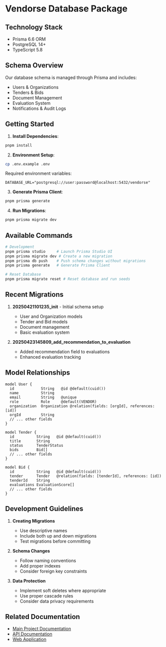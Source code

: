# Vendorse Database Package

## Technology Stack

- Prisma 6.6 ORM
- PostgreSQL 14+
- TypeScript 5.8

## Schema Overview

Our database schema is managed through Prisma and includes:

- Users & Organizations
- Tenders & Bids
- Document Management
- Evaluation System
- Notifications & Audit Logs

## Getting Started

1. **Install Dependencies**:
```bash
pnpm install
```

2. **Environment Setup**:
```bash
cp .env.example .env
```

Required environment variables:
```
DATABASE_URL="postgresql://user:password@localhost:5432/vendorse"
```

3. **Generate Prisma Client**:
```bash
pnpm prisma generate
```

4. **Run Migrations**:
```bash
pnpm prisma migrate dev
```

## Available Commands

```bash
# Development
pnpm prisma studio     # Launch Prisma Studio UI
pnpm prisma migrate dev # Create a new migration
pnpm prisma db push    # Push schema changes without migrations
pnpm prisma generate   # Generate Prisma Client

# Reset Database
pnpm prisma migrate reset # Reset database and run seeds
```

## Recent Migrations

1. **20250421101235_init** - Initial schema setup
   - User and Organization models
   - Tender and Bid models
   - Document management
   - Basic evaluation system

2. **20250423145809_add_recommendation_to_evaluation**
   - Added recommendation field to evaluations
   - Enhanced evaluation tracking

## Model Relationships

```prisma
model User {
  id            String   @id @default(cuid())
  name          String
  email         String   @unique
  role          Role     @default(VENDOR)
  organization  Organization @relation(fields: [orgId], references: [id])
  orgId         String
  // ... other fields
}

model Tender {
  id          String   @id @default(cuid())
  title       String
  status      TenderStatus
  bids        Bid[]
  // ... other fields
}

model Bid {
  id          String   @id @default(cuid())
  tender      Tender   @relation(fields: [tenderId], references: [id])
  tenderId    String
  evaluations EvaluationScore[]
  // ... other fields
}
```

## Development Guidelines

1. **Creating Migrations**
   - Use descriptive names
   - Include both up and down migrations
   - Test migrations before committing

2. **Schema Changes**
   - Follow naming conventions
   - Add proper indexes
   - Consider foreign key constraints

3. **Data Protection**
   - Implement soft deletes where appropriate
   - Use proper cascade rules
   - Consider data privacy requirements

## Related Documentation

- [Main Project Documentation](/README.md)
- [API Documentation](/apps/api/README.md)
- [Web Application](/apps/web/README.md)